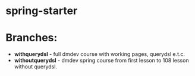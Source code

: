 # spring-starter

# Branches:
- **withquerydsl** - full dmdev course with working pages, querydsl e.t.c.
- **withoutquerydsl** - dmdev spring course from first lesson to 108 lesson without querydsl.
